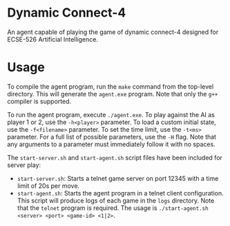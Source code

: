 # Dynamic Connect-4

An agent capable of playing the game of dynamic connect-4 designed for ECSE-526 Artificial Intelligence.

# Usage

To compile the agent program, run the `make` command from the top-level directory. This will generate the `agent.exe` program. Note that only the `g++` compiler is supported.

To run the agent program, execute `./agent.exe`. To play against the AI as player 1 or 2, use the `-h<player>` parameter. To load a custom initial state, use the `-f<filename>` parameter. To set the time limit, use the `-t<ms>` parameter. For a full list of possible parameters, use the `-H` flag. Note that any arguments to a parameter must immediately follow it with no spaces.

The `start-server.sh` and `start-agent.sh` script files have been included for server play:
- `start-server.sh`: Starts a telnet game server on port 12345 with a time limit of 20s per move.
- `start-agent.sh`: Starts the agent program in a telnet client configuration. This script will produce logs of each game in the `logs` directory. Note that the `telnet` program is required. The usage is `./start-agent.sh <server> <port> <game-id> <1|2>`.
